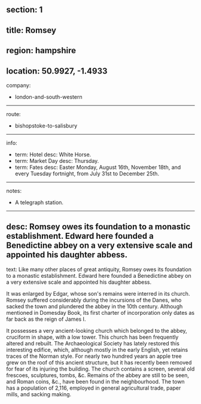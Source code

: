 ﻿section: 1
----
title: Romsey
----
region: hampshire
----
location: 50.9927, -1.4933
----
company:
- london-and-south-western
----
route:
- bishopstoke-to-salisbury
----
info:
- term: Hotel
  desc: White Horse.
- term: Market Day
  desc: Thursday.
- term: Fates
  desc: Easter Monday, August 16th, November 18th, and every Tuesday fortnight, from July 31st to December 25th.
----
notes:
- A telegraph station.
----
desc: Romsey owes its foundation to a monastic establishment. Edward here founded a Benedictine abbey on a very extensive scale and appointed his daughter abbess.
----
text: Like many other places of great antiquity, Romsey owes its foundation to a monastic establishment. Edward here founded a Benedictine abbey on a very extensive scale and appointed his daughter abbess.

It was enlarged by Edgar, whose son's remains were interred in its church. Romsey suffered considerably during the incursions of the Danes, who sacked the town and plundered the abbey in the 10th century. Although mentioned in Domesday Book, its first charter of incorporation only dates as far back as the reign of James I.

It possesses a very ancient-looking church which belonged to the abbey, cruciform in shape, with a low tower. This church has been frequently altered and rebuilt. The Archaeological Society has lately restored this interesting edifice, which, although mostly in the early English, yet retains traces of the Norman style. For nearly two hundred years an apple tree grew on the roof of this ancient structure, but it has recently been removed for fear of its injuring the building. The church contains a screen, several old frescoes, sculptures, tombs, &c. Remains of the abbey are still to be seen, and Roman coins, &c., have been found in the neighbourhood. The town has a population of 2,116, employed in general agricultural trade, paper mills, and sacking making.
